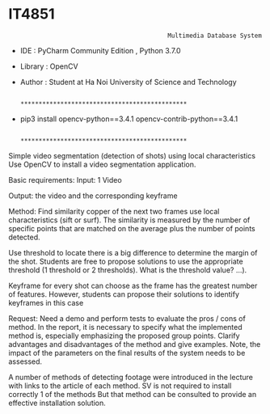 # IT4851
                                                Multimedia Database System
 - IDE : PyCharm Community Edition , Python 3.7.0
 - Library : OpenCV
 - Author : Student at Ha Noi University of Science and Technology
 
                                   **********************************************
 - pip3 install opencv-python==3.4.1 opencv-contrib-python==3.4.1
 
                                    **********************************************
Simple video segmentation (detection of shots) using local characteristics Use OpenCV to install a video segmentation application.
 
Basic requirements: Input: 1 Video
 
Output: the video and the corresponding keyframe
 
Method: Find similarity copper of the next two frames use local characteristics (sift or surf). The similarity is measured by the   number of specific points that are matched on the average plus the number of points detected.

Use threshold to locate there is a big difference to determine the margin of the shot. Students are free to propose solutions to use the appropriate threshold (1 threshold or 2 thresholds). What is the threshold value? ...).

Keyframe for every shot can choose as the frame has the greatest number of features. However, students can propose their solutions  to identify keyframes in this case

Request: Need a demo and perform tests to evaluate the pros / cons of method. In the report, it is necessary to specify what the implemented method is, especially emphasizing the proposed group points. Clarify advantages and disadvantages of the method and give examples. Note, the impact of the parameters on the final results of the system needs to be assessed.

A number of methods of detecting footage were introduced in the lecture with links to the article of each method. SV is not required to install correctly 1 of the methods But that method can be consulted to provide an effective installation solution.
